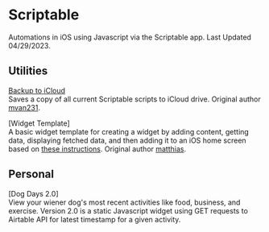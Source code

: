 # Scriptable
Automations in iOS using Javascript via the Scriptable app. Last Updated 04/29/2023.

## Utilities
[Backup to iCloud](https://github.com/calikasten/scriptable-scripts/blob/main/Backup%20to%20iCloud.js) </br>
Saves a copy of all current Scriptable scripts to iCloud drive. Original author [mvan231](https://github.com/mvan231).

[Widget Template] </br>
A basic widget template for creating a widget by adding content, getting data, displaying fetched data, and then adding it to an iOS home screen based on [these instructions](https://dev.to/matthri/create-your-own-ios-widget-with-javascript-5a11). Original author [matthias](https://github.com/matthri).

## Personal
[Dog Days 2.0] </br>
View your wiener dog's most recent activities like food, business, and exercise. Version 2.0 is a static Javascript widget using GET requests to Airtable API for latest timestamp for a given activity.
